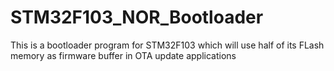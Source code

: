 # STM32F103_NOR_Bootloader
This is a bootloader program for STM32F103 which will use half of its FLash memory as firmware buffer in OTA update applications
